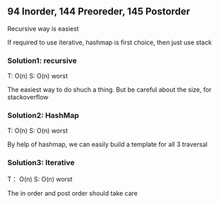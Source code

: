 ## 94 Inorder, 144 Preoreder, 145 Postorder
Recursive way is easiest

If required to use iterative, hashmap is first choice, then just use stack

### Solution1: recursive  
T: O(n) S: O(n) worst

The easiest way to do shuch a thing. But be careful about the size, for stackoverflow
	
### Solution2: HashMap
T: O(n) S: O(n) worst

By help of hashmap, we can easily build a template for all 3 traversal
	
### Solution3: Iterative
T： O(n) S: O(n) worst

The in order and post order should take care
